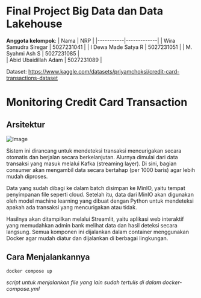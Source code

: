 # Final Project Big Data dan Data Lakehouse

**Anggota kelompok**:
| Nama      | NRP         |
|-----------|-------------|
| Wira Samudra Siregar  | 5027231041  |
| I Dewa Made Satya R   | 5027231051  |
| M. Syahmi Ash S  | 5027231085  |  
| Abid Ubaidillah Adam  | 5027231089  |


Dataset: https://www.kaggle.com/datasets/priyamchoksi/credit-card-transactions-dataset

# Monitoring Credit Card Transaction

## Arsitektur

![Image](https://github.com/user-attachments/assets/97fe739f-077e-446b-b5f5-f8a229193b3b)

Sistem ini dirancang untuk mendeteksi transaksi mencurigakan secara otomatis dan berjalan secara berkelanjutan. Alurnya dimulai dari data transaksi yang masuk melalui Kafka (streaming layer). Di sini, bagian consumer akan mengambil data secara bertahap (per 1000 baris) agar lebih mudah diproses.

Data yang sudah dibagi ke dalam batch disimpan ke MinIO, yaitu tempat penyimpanan file seperti cloud. Setelah itu, data dari MinIO akan digunakan oleh model machine learning yang dibuat dengan Python untuk mendeteksi apakah ada transaksi yang mencurigakan atau tidak.

Hasilnya akan ditampilkan melalui Streamlit, yaitu aplikasi web interaktif yang memudahkan admin bank melihat data dan hasil deteksi secara langsung. Semua komponen ini dijalankan dalam container menggunakan Docker agar mudah diatur dan dijalankan di berbagai lingkungan.


## Cara Menjalankannya

`docker compose up`

*script untuk menjalankan file yang lain sudah tertulis di dalam docker-compose.yml*
